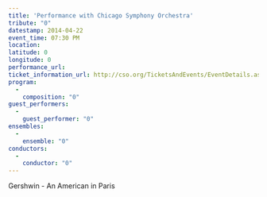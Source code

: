 ```yaml
---
title: 'Performance with Chicago Symphony Orchestra'
tribute: "0"
datestamp: 2014-04-22
event_time: 07:30 PM
location: 
latitude: 0
longitude: 0
performance_url: 
ticket_information_url: http://cso.org/TicketsAndEvents/EventDetails.aspx?eid=5593
program: 
  -
    composition: "0"
guest_performers: 
  -
    guest_performer: "0"
ensembles: 
  -
    ensemble: "0"
conductors: 
  -
    conductor: "0"
---
```

Gershwin - An American in Paris